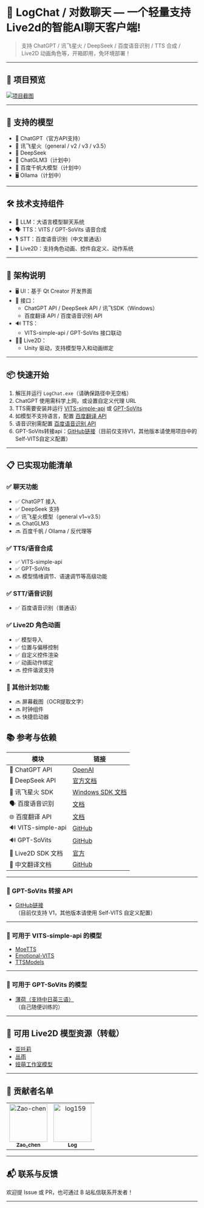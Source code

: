 # 💬 LogChat / 对数聊天 — 一个轻量支持Live2d的智能AI聊天客户端!

> 支持 ChatGPT / 讯飞星火 / DeepSeek / 百度语音识别 / TTS 合成 / Live2D 动画角色等，开箱即用，免环境部署！

---

## 🌈 项目预览

[![项目截图](https://github.com/user-attachments/assets/69b7c163-575e-4ccf-b0f9-0ac06dea1a16)](https://github.com/user-attachments/assets/69b7c163-575e-4ccf-b0f9-0ac06dea1a16)

---

## 🚀 支持的模型

- 🧠 ChatGPT（官方API支持）
- 🌟 讯飞星火（general / v2 / v3 / v3.5）
- 🔎 DeepSeek
- 🧪 ChatGLM3（计划中）
- 🐲 百度千帆大模型（计划中）
- 🖥️ Ollama（计划中）

---

## 🛠️ 技术支持组件

- 💬 LLM：大语言模型聊天系统
- 🗣️ TTS：VITS / GPT-SoVits 语音合成
- 🎙️ STT：百度语音识别（中文普通话）
- 👧 Live2D：支持角色动画、控件自定义、动作系统

---

## 🧩 架构说明

- 🖥️ UI：基于 Qt Creator 开发界面
- 🔗 接口：
  - ChatGPT API / DeepSeek API / 讯飞SDK（Windows）
  - 百度翻译 API / 百度语音识别 API
- 🔊 TTS：
  - VITS-simple-api / GPT-SoVits 接口联动
- 🧍‍♀️ Live2D：
  - Unity 驱动，支持模型导入和动画绑定

---

## 📦 快速开始

1. 解压并运行 `LogChat.exe`（请确保路径中无空格）  
2. ChatGPT 使用需科学上网，或设置自定义代理 URL  
3. TTS需要安装并运行 [VITS-simple-api](https://github.com/Artrajz/vits-simple-api/tree/main) 或 [GPT-SoVits](https://github.com/RVC-Boss/GPT-SoVITS)  
4. 如模型不支持语言，配置 [百度翻译 API](https://fanyi-api.baidu.com/)  
5. 语音识别需配置 [百度语音识别 API](https://ai.baidu.com/ai-doc/SPEECH/Jlbxdezuf)  
6. GPT-SoVits转接api：[GitHub链接](https://github.com/jianchang512/gptsovits-api)（目前仅支持V1，其他版本请使用项目中的Self-VITS自定义配置）  

---

## 📋 已实现功能清单

### ✅ 聊天功能
- ✅ ChatGPT 接入
- ✅ DeepSeek 支持
- ✅ 讯飞星火模型（general v1~v3.5）
- 🔜 ChatGLM3
- 🔜 百度千帆 / Ollama / 反代理等

### ✅ TTS/语音合成
- ✅ VITS-simple-api
- ✅ GPT-SoVits
- 🔜 模型情绪调节、语速调节等高级功能

### ✅ STT/语音识别
- ✅ 百度语音识别（普通话）

### ✅ Live2D 角色动画
- ✅ 模型导入
- ✅ 位置与偏移控制
- ✅ 自定义控件渲染
- ✅ 动画动作绑定
- 🔜 控件谐波支持

### 🧰 其他计划功能
- 🔜 屏幕截图（OCR提取文字）
- 🔜 时钟组件
- 🔜 快捷启动器
## 📚 参考与依赖

| 模块 | 链接 |
|------|------|
| 💬 ChatGPT API | [OpenAI](https://platform.openai.com/docs/api-reference/introduction) |
| 💬 DeepSeek API | [官方文档](https://platform.deepseek.com/api-docs/zh-cn/) |
| 🌟 讯飞星火 SDK | [Windows SDK 文档](https://www.xfyun.cn/doc/spark/WindowsSDK.html) |
| 🗣️ 百度语音识别 | [文档](https://ai.baidu.com/ai-doc/SPEECH/Jlbxdezuf) |
| 🌐 百度翻译 API | [文档](https://fanyi-api.baidu.com/doc/11) |
| 🔊 VITS-simple-api | [GitHub](https://github.com/Artrajz/vits-simple-api/tree/v0.2.0) |
| 🔊 GPT-SoVits | [GitHub](https://github.com/RVC-Boss/GPT-SoVITS) |
| 👧 Live2D SDK 文档 | [官方](https://docs.live2d.com/zh-CHS/cubism-sdk-manual/top/) |
| 👧 中文翻译文档 | [GitHub](https://github.com/gtf35/live2d_unity_sdk_chinese_document) |

---

### 🔄 GPT-SoVits 转接 API

- [GitHub链接](https://github.com/jianchang512/gptsovits-api)  
  （目前仅支持 V1，其他版本请使用 Self-VITS 自定义配置）

---

### 🧠 可用于 VITS-simple-api 的模型

- [MoeTTS](https://github.com/luoyily/MoeTTS)
- [Emotional-VITS](https://github.com/Ikaros-521/emotional-vits/releases)
- [TTSModels](https://github.com/CjangCjengh/TTSModels)

---

### 🧠 可用于 GPT-SoVits 的模型

- [薄荷（支持中日英三语）](https://www.bilibili.com/video/BV1wy411B7uE)  
  （自己随便训练的）

---

## 🎨 可用 Live2D 模型资源（转载）

- [亚托莉](https://www.bilibili.com/video/BV1zg4y1b7Yu)
- [丛雨](https://www.bilibili.com/video/BV1mb4y1i7xu)
- [娅萌工作室模型](https://www.bilibili.com/video/BV1kX4y1677W)

---

## 🙌 贡献者名单

<!-- readme: collaborators,contributors -start -->
<table>
<tr>
    <td align="center">
        <a href="https://github.com/Zao-chen">
            <img src="https://avatars.githubusercontent.com/u/77674075?v=4" width="100;" alt="Zao-chen"/>
            <br />
            <sub><b>Zao_chen</b></sub>
        </a>
    </td>
    <td align="center">
        <a href="https://github.com/log159">
            <img src="https://avatars.githubusercontent.com/u/121474554?v=4" width="100;" alt="log159"/>
            <br />
            <sub><b>Log</b></sub>
        </a>
    </td></tr>
</table>
<!-- readme: collaborators,contributors -end -->

---

## 📬 联系与反馈

欢迎提 Issue 或 PR，也可通过 B 站私信联系开发者！

---
